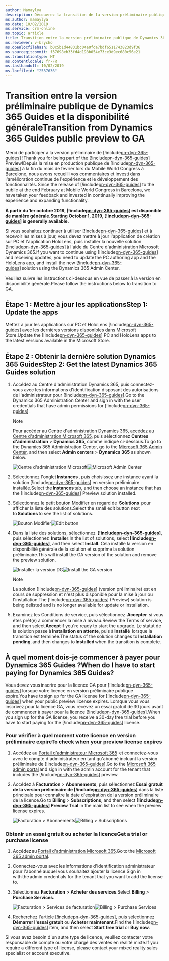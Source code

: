 ```yaml
---
author: Mamaylya
description: Découvrez la transition de la version préliminaire publique de Dynamics 365 Guides vers la version en disponibilité générale.
ms.author: mamaylya
ms.date: 10/02/2019
ms.service: crm-online
ms.topic: article
title: Transition entre la version préliminaire publique de Dynamics 365 Guides et la disponibilité générale
ms.reviewer: v-brycho
ms.openlocfilehash: b0c5b1d44831bc04e0fda7bdf6511743823d9f36
ms.sourcegitcommit: f37698eb33fd4d198b054e73ce3d9ec680c56e21
ms.translationtype: HT
ms.contentlocale: fr-FR
ms.lasthandoff: 10/02/2019
ms.locfileid: "2537636"
---
```

# <a name="transition-from-dynamics-365-guides-public-preview-to-ga"></a><span data-ttu-id="5d60b-103">Transition entre la version préliminaire publique de Dynamics 365 Guides et la disponibilité générale</span><span class="sxs-lookup"><span data-stu-id="5d60b-103">Transition from Dynamics 365 Guides public preview to GA</span></span>

<span data-ttu-id="5d60b-104">Merci de participer à la version préliminaire de [!include[pn-dyn-365-guides](../includes/pn-dyn-365-guides.md)] !</span><span class="sxs-lookup"><span data-stu-id="5d60b-104">Thank you for being part of the [!include[pn-dyn-365-guides](../includes/pn-dyn-365-guides.md)] Preview!</span></span><span data-ttu-id="5d60b-105">Depuis la mise en production publique de [!include[pn-dyn-365-guides](../includes/pn-dyn-365-guides.md)] à la fin du mois de février lors du Mobile World Congress à Barcelone, nous avons recueilli vos commentaires et investi dans l'amélioration continue de l'expérience et le développement des fonctionnalités.</span><span class="sxs-lookup"><span data-stu-id="5d60b-105"> Since the release of [!include[pn-dyn-365-guides](../includes/pn-dyn-365-guides.md)] to the public at the end February at Mobile World Congress in Barcelona, we have taken your feedback and invested in continually improving the experience and expanding functionality.</span></span>  
 
<span data-ttu-id="5d60b-106">**À partir du 1er octobre 2019, [!include[pn-dyn-365-guides](../includes/pn-dyn-365-guides.md)] est disponible de manière générale.**</span><span class="sxs-lookup"><span data-stu-id="5d60b-106">**Starting October 1, 2019, [!include[pn-dyn-365-guides](../includes/pn-dyn-365-guides.md)] is generally available.**</span></span>  
 
<span data-ttu-id="5d60b-107">Si vous souhaitez continuer à utiliser [!include[pn-dyn-365-guides](../includes/pn-dyn-365-guides.md)] et à recevoir les mises à jour, vous devez mettre à jour l'application de création sur PC et l'application HoloLens, puis installer la nouvelle solution [!include[pn-dyn-365-guides](../includes/pn-dyn-365-guides.md)] à l'aide du Centre d'administration Microsoft Dynamics 365.</span><span class="sxs-lookup"><span data-stu-id="5d60b-107">If you want to continue using [!include[pn-dyn-365-guides](../includes/pn-dyn-365-guides.md)] and receiving updates, you need to update the PC authoring app and the HoloLens app, and install the new [!include[pn-dyn-365-guides](../includes/pn-dyn-365-guides.md)] solution using the Dynamics 365 Admin Center.</span></span>  
 
<span data-ttu-id="5d60b-108">Veuillez suivre les instructions ci-dessous en vue de passer à la version en disponibilité générale.</span><span class="sxs-lookup"><span data-stu-id="5d60b-108">Please follow the instructions below to transition to GA.</span></span>  
 
## <a name="step-1-update-the-apps"></a><span data-ttu-id="5d60b-109">Étape 1 : Mettre à jour les applications</span><span class="sxs-lookup"><span data-stu-id="5d60b-109">Step 1: Update the apps</span></span>  

<span data-ttu-id="5d60b-110">Mettez à jour les applications sur PC et HoloLens [!include[pn-dyn-365-guides](../includes/pn-dyn-365-guides.md)] avec les dernières versions disponibles dans Microsoft Store.</span><span class="sxs-lookup"><span data-stu-id="5d60b-110">Update the [!include[pn-dyn-365-guides](../includes/pn-dyn-365-guides.md)] PC and HoloLens apps to the latest versions available in the Microsoft Store.</span></span> 
 
## <a name="step-2-get-the-latest-dynamics-365-guides-solution"></a><span data-ttu-id="5d60b-111">Étape 2 : Obtenir la dernière solution Dynamics 365 Guides</span><span class="sxs-lookup"><span data-stu-id="5d60b-111">Step 2: Get the latest Dynamics 365 Guides solution</span></span> 

1. <span data-ttu-id="5d60b-112">Accédez au Centre d'administration Dynamics 365, puis connectez-vous avec les informations d'identification disposant des autorisations de l'administrateur pour [!include[pn-dyn-365-guides](../includes/pn-dyn-365-guides.md)].</span><span class="sxs-lookup"><span data-stu-id="5d60b-112">Go to the Dynamics 365 Administration Center and sign in with the user credentials that have admin permissions for [!include[pn-dyn-365-guides](../includes/pn-dyn-365-guides.md)].</span></span> 

   > [!NOTE]
   > <span data-ttu-id="5d60b-113">Pour accéder au Centre d'administration Dynamics 365, accédez au [Centre d'administration Microsoft 365](https://admin.microsoft.com/AdminPortal/Home), puis sélectionnez **Centres d'administration** > **Dynamics 365**, comme indiqué ci-dessous.</span><span class="sxs-lookup"><span data-stu-id="5d60b-113">To go to the Dynamics 365 Administration Center, go to the [Microsoft 365 Admin Center](https://admin.microsoft.com/AdminPortal/Home), and then select **Admin centers** > **Dynamics 365** as shown below.</span></span>
   
   <span data-ttu-id="5d60b-114">![Centre d'administration Microsoft](media/microsoft-admin-center.PNG "Centre d'administration Microsoft")</span><span class="sxs-lookup"><span data-stu-id="5d60b-114">![Microsoft Admin Center](media/microsoft-admin-center.PNG "Microsoft Admin Center")</span></span> 

2. <span data-ttu-id="5d60b-115">Sélectionnez l'onglet **Instances** , puis choisissez une instance ayant la solution [!include[pn-dyn-365-guides](../includes/pn-dyn-365-guides.md)] en version préliminaire installée.</span><span class="sxs-lookup"><span data-stu-id="5d60b-115">Select the **Instances** tab, and then choose an instance that has the [!include[pn-dyn-365-guides](../includes/pn-dyn-365-guides.md)] Preview solution installed.</span></span> 

3. <span data-ttu-id="5d60b-116">Sélectionnez le petit bouton Modifier en regard de  **Solutions**  pour afficher la liste des solutions.</span><span class="sxs-lookup"><span data-stu-id="5d60b-116">Select the small edit button next to **Solutions** to see the list of solutions.</span></span>  

   <span data-ttu-id="5d60b-117">![Bouton Modifier](media/small-edit-button.PNG "Bouton Modifier")</span><span class="sxs-lookup"><span data-stu-id="5d60b-117">![Edit button](media/small-edit-button.PNG "Edit button")</span></span>  

4. <span data-ttu-id="5d60b-118">Dans la liste des solutions, sélectionnez  **[!include[pn-dyn-365-guides](../includes/pn-dyn-365-guides.md)]**, puis sélectionnez  **Installer**.</span><span class="sxs-lookup"><span data-stu-id="5d60b-118">In the list of solutions, select **[!include[pn-dyn-365-guides](../includes/pn-dyn-365-guides.md)]**, and then select **Install**.</span></span> <span data-ttu-id="5d60b-119">Cela installe la version en disponibilité générale de la solution et supprime la solution préliminaire.</span><span class="sxs-lookup"><span data-stu-id="5d60b-119">This will install the GA version of the solution and remove the preview solution.</span></span>  

   <span data-ttu-id="5d60b-120">![Installer la version DG](media/install-ga-version.PNG "Installer la version DG")</span><span class="sxs-lookup"><span data-stu-id="5d60b-120">![Install the GA version](media/install-ga-version.PNG "Install the GA version")</span></span>  
   
   > [!NOTE]
   > <span data-ttu-id="5d60b-121">La solution [!include[pn-dyn-365-guides](../includes/pn-dyn-365-guides.md)] (version préliminaire) est en cours de suppression et n'est plus disponible pour la mise à jour ou l'installation.</span><span class="sxs-lookup"><span data-stu-id="5d60b-121">The [!include[pn-dyn-365-guides](../includes/pn-dyn-365-guides.md)] (Preview) solution is being delisted and is no longer available for update or installation.</span></span>
   
5. <span data-ttu-id="5d60b-122">Examinez les Conditions de service, puis sélectionnez  **Accepter**  si vous êtes prêt(e) à commencer la mise à niveau.</span><span class="sxs-lookup"><span data-stu-id="5d60b-122">Review the Terms of service, and then select **Accept** if you're ready to start the upgrade.</span></span> <span data-ttu-id="5d60b-123">Le statut de la solution passe à **Installation en attente**, puis à **Installé**  lorsque la transition est terminée.</span><span class="sxs-lookup"><span data-stu-id="5d60b-123">The status of the solution changes to **Installation pending**, and then changes to **Installed** when the transition is complete.</span></span> 

## <a name="when-do-i-have-to-start-paying-for-dynamics-365-guides"></a><span data-ttu-id="5d60b-124">À quel moment dois-je commencer à payer pour Dynamics 365 Guides ?</span><span class="sxs-lookup"><span data-stu-id="5d60b-124">When do I have to start paying for Dynamics 365 Guides?</span></span>

<span data-ttu-id="5d60b-125">Vous devez vous inscrire pour la licence GA pour [!include[pn-dyn-365-guides](../includes/pn-dyn-365-guides.md)] lorsque votre licence en version préliminaire publique expire.</span><span class="sxs-lookup"><span data-stu-id="5d60b-125">You have to sign up for the GA license for [!include[pn-dyn-365-guides](../includes/pn-dyn-365-guides.md)] when your public preview license expires.</span></span> <span data-ttu-id="5d60b-126">Lorsque vous vous inscrivez pour la licence GA, vous recevez un essai gratuit de 30 jours avant de commencer à payer pour la licence [!include[pn-dyn-365-guides](../includes/pn-dyn-365-guides.md)].</span><span class="sxs-lookup"><span data-stu-id="5d60b-126">When you sign up for the GA license, you receive a 30-day free trial before you have to start paying for the [!include[pn-dyn-365-guides](../includes/pn-dyn-365-guides.md)] license.</span></span>   

### <a name="to-check-when-your-preview-license-expires"></a><span data-ttu-id="5d60b-127">Pour vérifier à quel moment votre licence en version préliminaire expire</span><span class="sxs-lookup"><span data-stu-id="5d60b-127">To check when your preview license expires</span></span>

1. <span data-ttu-id="5d60b-128">Accédez au [Portail d'administrateur Microsoft 365](https://admin.microsoft.com/)  et connectez-vous avec le compte d'administrateur en tant qu'abonné incluant la version préliminaire de [!include[pn-dyn-365-guides](../includes/pn-dyn-365-guides.md)].</span><span class="sxs-lookup"><span data-stu-id="5d60b-128">Go to the [Microsoft 365 admin portal](https://admin.microsoft.com/) and sign in with the admin account for the tenant that includes the [!include[pn-dyn-365-guides](../includes/pn-dyn-365-guides.md)] preview.</span></span>  

2. <span data-ttu-id="5d60b-129">Accédez à **Facturation** > **Abonnements**, puis sélectionnez **Essai gratuit de la version préliminaire de [!include[pn-dyn-365-guides](../includes/pn-dyn-365-guides.md)]** dans la liste principale pour connaître la date d'expiration de la version préliminaire de la licence.</span><span class="sxs-lookup"><span data-stu-id="5d60b-129">Go to **Billing** > **Subscriptions**, and then select **[!include[pn-dyn-365-guides](../includes/pn-dyn-365-guides.md)] Preview Trial** in the main list to see when the preview license expires.</span></span> 

   <span data-ttu-id="5d60b-130">![Facturation > Abonnements](media/guides-preview-billing.PNG "Facturation > Abonnements")</span><span class="sxs-lookup"><span data-stu-id="5d60b-130">![Billing > Subscriptions](media/guides-preview-billing.PNG "Billing > Subscriptions")</span></span>  

### <a name="get-a-trial-or-purchase-license"></a><span data-ttu-id="5d60b-131">Obtenir un essai gratuit ou acheter la licence</span><span class="sxs-lookup"><span data-stu-id="5d60b-131">Get a trial or purchase license</span></span>

1. <span data-ttu-id="5d60b-132">Accédez au [Portail d'administration Microsoft 365](http://admin.microsoft.com).</span><span class="sxs-lookup"><span data-stu-id="5d60b-132">Go to the [Microsoft 365 admin portal](http://admin.microsoft.com).</span></span>

2. <span data-ttu-id="5d60b-133">Connectez-vous avec les informations d'identification administrateur pour l'abonné auquel vous souhaitez ajouter la licence.</span><span class="sxs-lookup"><span data-stu-id="5d60b-133">Sign in with the admin credentials for the tenant that you want to add the license to.</span></span>

3. <span data-ttu-id="5d60b-134">Sélectionnez **Facturation** > **Acheter des services**.</span><span class="sxs-lookup"><span data-stu-id="5d60b-134">Select **Billing** > **Purchase Services**.</span></span>

   <span data-ttu-id="5d60b-135">![Facturation > Services de facturation](media/guides-ga-billing.PNG "Facturation > Services de facturation")</span><span class="sxs-lookup"><span data-stu-id="5d60b-135">![Billing > Purchase Services](media/guides-ga-billing.PNG "Billing > Purchase Services")</span></span>

4. <span data-ttu-id="5d60b-136">Recherchez l'article [!include[pn-dyn-365-guides](../includes/pn-dyn-365-guides.md)], puis sélectionnez **Démarrer l'essai gratuit** ou **Acheter maintenant**.</span><span class="sxs-lookup"><span data-stu-id="5d60b-136">Find the [!include[pn-dyn-365-guides](../includes/pn-dyn-365-guides.md)] item, and then select **Start free trial** or **Buy now**.</span></span> 

<span data-ttu-id="5d60b-137">Si vous avez besoin d'un autre type de licence, veuillez contacter votre responsable de compte ou votre chargé des ventes en réalité mixte.</span><span class="sxs-lookup"><span data-stu-id="5d60b-137">If you require a different type of license, please contact your mixed reality sales specialist or account executive.</span></span>  
 




